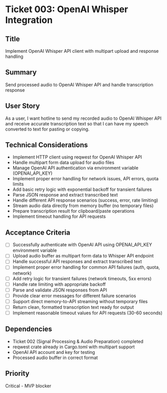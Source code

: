 # Ticket 003: OpenAI Whisper Integration

## Title
Implement OpenAI Whisper API client with multipart upload and response handling

## Summary
Send processed audio to OpenAI Whisper API and handle transcription response

## User Story
As a user, I want hotline to send my recorded audio to OpenAI Whisper API and receive accurate transcription text so that I can have my speech converted to text for pasting or copying.

## Technical Considerations
- Implement HTTP client using reqwest for OpenAI Whisper API
- Handle multipart form data upload for audio files
- Manage OpenAI API authentication via environment variable (OPENAI_API_KEY)
- Implement proper error handling for network issues, API errors, quota limits
- Add basic retry logic with exponential backoff for transient failures
- Parse JSON response and extract transcribed text
- Handle different API response scenarios (success, error, rate limiting)
- Stream audio data directly from memory buffer (no temporary files)
- Prepare transcription result for clipboard/paste operations
- Implement timeout handling for API requests

## Acceptance Criteria
- [ ] Successfully authenticate with OpenAI API using OPENAI_API_KEY environment variable
- [ ] Upload audio buffer as multipart form data to Whisper API endpoint
- [ ] Handle successful API responses and extract transcribed text
- [ ] Implement proper error handling for common API failures (auth, quota, network)
- [ ] Add retry logic for transient failures (network timeouts, 5xx errors)
- [ ] Handle rate limiting with appropriate backoff
- [ ] Parse and validate JSON responses from API
- [ ] Provide clear error messages for different failure scenarios
- [ ] Support direct memory-to-API streaming without temporary files
- [ ] Return clean, formatted transcription text ready for output
- [ ] Implement reasonable timeout values for API requests (30-60 seconds)

## Dependencies
- Ticket 002 (Signal Processing & Audio Preparation) completed
- reqwest crate already in Cargo.toml with multipart support
- OpenAI API account and key for testing
- Processed audio buffer in correct format

## Priority
Critical - MVP blocker